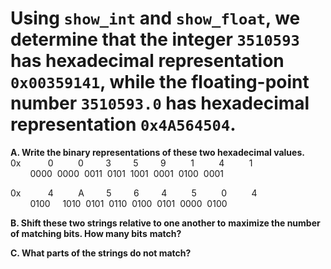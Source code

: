 # Using <code>show_int</code> and <code>show_float</code>, we determine that the integer <code>3510593</code> has hexadecimal representation <code>0x00359141</code>, while the floating-point number <code>3510593.0</code> has hexadecimal representation <code>0x4A564504</code>.  
**A. Write the binary representations of these two
hexadecimal values.**  
0x&nbsp;&nbsp;&nbsp;&nbsp;&nbsp;&nbsp;&nbsp;&nbsp;&nbsp;&nbsp;&nbsp;0&nbsp;&nbsp;&nbsp;&nbsp;&nbsp;&nbsp;&nbsp;&nbsp;&nbsp;&nbsp;0&nbsp;&nbsp;&nbsp;&nbsp;&nbsp;&nbsp;&nbsp;&nbsp;&nbsp;3&nbsp;&nbsp;&nbsp;&nbsp;&nbsp;&nbsp;&nbsp;&nbsp;&nbsp;5&nbsp;&nbsp;&nbsp;&nbsp;&nbsp;&nbsp;&nbsp;&nbsp;&nbsp;9&nbsp;&nbsp;&nbsp;&nbsp;&nbsp;&nbsp;&nbsp;&nbsp;&nbsp;&nbsp;1&nbsp;&nbsp;&nbsp;&nbsp;&nbsp;&nbsp;&nbsp;&nbsp;&nbsp;&nbsp;4&nbsp;&nbsp;&nbsp;&nbsp;&nbsp;&nbsp;&nbsp;&nbsp;&nbsp;&nbsp;1  
&nbsp;&nbsp;&nbsp;&nbsp;&nbsp;&nbsp;&nbsp;&nbsp;0000&nbsp;&nbsp;0000&nbsp;&nbsp;0011&nbsp;&nbsp;0101&nbsp;&nbsp;1001&nbsp;&nbsp;0001&nbsp;&nbsp;0100&nbsp;&nbsp;0001  

0x&nbsp;&nbsp;&nbsp;&nbsp;&nbsp;&nbsp;&nbsp;&nbsp;&nbsp;&nbsp;&nbsp;4&nbsp;&nbsp;&nbsp;&nbsp;&nbsp;&nbsp;&nbsp;&nbsp;&nbsp;&nbsp;A&nbsp;&nbsp;&nbsp;&nbsp;&nbsp;&nbsp;&nbsp;&nbsp;&nbsp;5&nbsp;&nbsp;&nbsp;&nbsp;&nbsp;&nbsp;&nbsp;&nbsp;&nbsp;6&nbsp;&nbsp;&nbsp;&nbsp;&nbsp;&nbsp;&nbsp;&nbsp;&nbsp;4&nbsp;&nbsp;&nbsp;&nbsp;&nbsp;&nbsp;&nbsp;&nbsp;&nbsp;&nbsp;5&nbsp;&nbsp;&nbsp;&nbsp;&nbsp;&nbsp;&nbsp;&nbsp;&nbsp;&nbsp;0&nbsp;&nbsp;&nbsp;&nbsp;&nbsp;&nbsp;&nbsp;&nbsp;&nbsp;&nbsp;4  
&nbsp;&nbsp;&nbsp;&nbsp;&nbsp;&nbsp;&nbsp;&nbsp;0100&nbsp;&nbsp;&nbsp;&nbsp;&nbsp;1010&nbsp;&nbsp;0101&nbsp;&nbsp;0110&nbsp;&nbsp;0100&nbsp;&nbsp;0101&nbsp;&nbsp;0000&nbsp;&nbsp;0100  

**B. Shift these two strings relative to one another to**
**maximize the number of matching bits. How many bits**
**match?**  

**C. What parts of the strings do not match?** 